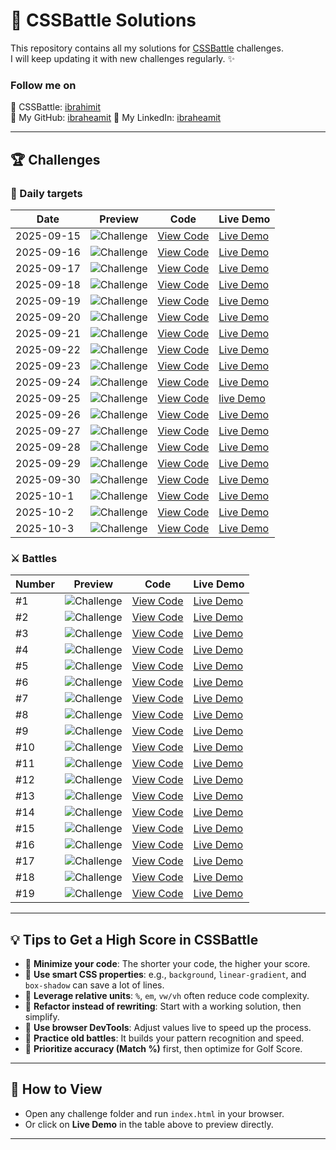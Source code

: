 # 🎨 CSSBattle Solutions

This repository contains all my solutions for [CSSBattle](https://cssbattle.dev/) challenges.  
I will keep updating it with new challenges regularly. ✨

### Follow me on

🔗 CSSBattle: [ibrahimit](https://cssbattle.dev/player/ibrahimit)  
🔗 My GitHub: [ibraheamit](https://github.com/ibraheamit)
🔗 My LinkedIn: [ibraheamit](https://www.linkedin.com/in/ibraheamit/)

---

## 🏆 Challenges

### 📅 Daily targets

| Date       | Preview                                         | Code                                          | Live Demo                                                                            |
| ---------- | ----------------------------------------------- | --------------------------------------------- | ------------------------------------------------------------------------------------ |
| 2025-09-15 | ![Challenge](challenges/2025-09-15/preview.png) | [View Code](challenges/2025-09-15/index.html) | [Live Demo](https://ibraheamit.github.io/cssbattle-solutions/challenges/2025-09-15/) |
| 2025-09-16 | ![Challenge](challenges/2025-09-16/preview.png) | [View Code](challenges/2025-09-16/index.html) | [Live Demo](https://ibraheamit.github.io/cssbattle-solutions/challenges/2025-09-16/) |
| 2025-09-17 | ![Challenge](challenges/2025-09-17/preview.png) | [View Code](challenges/2025-09-17/index.html) | [Live Demo](https://ibraheamit.github.io/cssbattle-solutions/challenges/2025-09-17/) |
| 2025-09-18 | ![Challenge](challenges/2025-09-18/preview.png) | [View Code](challenges/2025-09-18/index.html) | [Live Demo](https://ibraheamit.github.io/cssbattle-solutions/challenges/2025-09-18/) |
| 2025-09-19 | ![Challenge](challenges/2025-09-19/preview.png) | [View Code](challenges/2025-09-19/index.html) | [Live Demo](https://ibraheamit.github.io/cssbattle-solutions/challenges/2025-09-19/) |
| 2025-09-20 | ![Challenge](challenges/2025-09-20/preview.png) | [View Code](challenges/2025-09-20/index.html) | [Live Demo](https://ibraheamit.github.io/cssbattle-solutions/challenges/2025-09-20/) |
| 2025-09-21 | ![Challenge](challenges/2025-09-21/preview.png) | [View Code](challenges/2025-09-21/index.html) | [Live Demo](https://ibraheamit.github.io/cssbattle-solutions/challenges/2025-09-21/) |
| 2025-09-22 | ![Challenge](challenges/2025-09-22/preview.png) | [View Code](challenges/2025-09-22/index.html) | [Live Demo](https://ibraheamit.github.io/cssbattle-solutions/challenges/2025-09-22/) |
| 2025-09-23 | ![Challenge](challenges/2025-09-23/preview.png) | [View Code](challenges/2025-09-23/index.html) | [Live Demo](https://ibraheamit.github.io/cssbattle-solutions/challenges/2025-09-23/) |
| 2025-09-24 | ![Challenge](challenges/2025-09-24/preview.png) | [View Code](challenges/2025-09-24/index.html) | [Live Demo](https://ibraheamit.github.io/cssbattle-solutions/challenges/2025-09-24/) |
| 2025-09-25 | ![Challenge](challenges/2025-09-25/preview.png) | [View Code](challenges/2025-09-25/index.html) | [live Demo](https://ibraheamit.github.io/cssbattle-solutions/challenges/2025-09-25/) |
| 2025-09-26 | ![Challenge](challenges/2025-09-26/preview.png) | [View Code](challenges/2025-09-26/index.html) | [Live Demo](https://ibraheamit.github.io/cssbattle-solutions/challenges/2025-09-26/) |
| 2025-09-27 | ![Challenge](challenges/2025-09-27/preview.png) | [View Code](challenges/2025-09-27/index.html) | [Live Demo](https://ibraheamit.github.io/cssbattle-solutions/challenges/2025-09-27/) |
| 2025-09-28 | ![Challenge](challenges/2025-09-28/preview.png) | [View Code](challenges/2025-09-28/index.html) | [Live Demo](https://ibraheamit.github.io/cssbattle-solutions/challenges/2025-09-28/) |
| 2025-09-29 | ![Challenge](challenges/2025-09-29/preview.png) | [View Code](challenges/2025-09-29/index.html) | [Live Demo](https://ibraheamit.github.io/cssbattle-solutions/challenges/2025-09-29/) |
| 2025-09-30 | ![Challenge](challenges/2025-09-30/preview.png) | [View Code](challenges/2025-09-30/index.html) | [Live Demo](https://ibraheamit.github.io/cssbattle-solutions/challenges/2025-09-30/) |
| 2025-10-1  | ![Challenge](challenges/2025-10-1/preview.png)  | [View Code](challenges/2025-10-1/index.html)  | [Live Demo](https://ibraheamit.github.io/cssbattle-solutions/challenges/2025-10-1/)  |
| 2025-10-2  | ![Challenge](challenges/2025-10-2/preview.png)  | [View Code](challenges/2025-10-2/index.html)  | [Live Demo](https://ibraheamit.github.io/cssbattle-solutions/challenges/2025-10-2/)  |
| 2025-10-3  | ![Challenge](challenges/2025-10-3/preview.png)  | [View Code](challenges/2025-10-3/index.html)  | [Live Demo](https://ibraheamit.github.io/cssbattle-solutions/challenges/2025-10-3/)  |

### ⚔️ Battles

| Number | Preview                                                   | Code                                                         | Live Demo                                                                                           |
| ------ | --------------------------------------------------------- | ------------------------------------------------------------ | --------------------------------------------------------------------------------------------------- |
| #1     | ![Challenge](challenges/Battles/1-Pilot-Battle/1/1.png)   | [View Code](challenges/Battles/1-Pilot-Battle/1/index.html)  | [Live Demo](https://ibraheamit.github.io/cssbattle-solutions/challenges/Battles/1-Pilot-Battle/1/)  |
| #2     | ![Challenge](challenges/Battles/1-Pilot-Battle/2/2.png)   | [View Code](challenges/Battles/1-Pilot-Battle/2/index.html)  | [Live Demo](https://ibraheamit.github.io/cssbattle-solutions/challenges/Battles/1-Pilot-Battle/2/)  |
| #3     | ![Challenge](challenges/Battles/1-Pilot-Battle/3/3.png)   | [View Code](challenges/Battles/1-Pilot-Battle/3/index.html)  | [Live Demo](https://ibraheamit.github.io/cssbattle-solutions/challenges/Battles/1-Pilot-Battle/3/)  |
| #4     | ![Challenge](challenges/Battles/1-Pilot-Battle/4/4.png)   | [View Code](challenges/Battles/1-Pilot-Battle/4/index.html)  | [Live Demo](https://ibraheamit.github.io/cssbattle-solutions/challenges/Battles/1-Pilot-Battle/4/)  |
| #5     | ![Challenge](challenges/Battles/1-Pilot-Battle/5/5.png)   | [View Code](challenges/Battles/1-Pilot-Battle/5/index.html)  | [Live Demo](https://ibraheamit.github.io/cssbattle-solutions/challenges/Battles/1-Pilot-Battle/5/)  |
| #6     | ![Challenge](challenges/Battles/1-Pilot-Battle/6/6.png)   | [View Code](challenges/Battles/1-Pilot-Battle/6/index.html)  | [Live Demo](https://ibraheamit.github.io/cssbattle-solutions/challenges/Battles/1-Pilot-Battle/6/)  |
| #7     | ![Challenge](challenges/Battles/1-Pilot-Battle/7/7.png)   | [View Code](challenges/Battles/1-Pilot-Battle/7/index.html)  | [Live Demo](https://ibraheamit.github.io/cssbattle-solutions/challenges/Battles/1-Pilot-Battle/7/)  |
| #8     | ![Challenge](challenges/Battles/1-Pilot-Battle/8/8.png)   | [View Code](challenges/Battles/1-Pilot-Battle/8/index.html)  | [Live Demo](https://ibraheamit.github.io/cssbattle-solutions/challenges/Battles/1-Pilot-Battle/8/)  |
| #9     | ![Challenge](challenges/Battles/1-Pilot-Battle/9/9.png)   | [View Code](challenges/Battles/1-Pilot-Battle/9/index.html)  | [Live Demo](https://ibraheamit.github.io/cssbattle-solutions/challenges/Battles/1-Pilot-Battle/9/)  |
| #10    | ![Challenge](challenges/Battles/1-Pilot-Battle/10/10.png) | [View Code](challenges/Battles/1-Pilot-Battle/10/index.html) | [Live Demo](https://ibraheamit.github.io/cssbattle-solutions/challenges/Battles/1-Pilot-Battle/10/) |
| #11    | ![Challenge](challenges/Battles/1-Pilot-Battle/11/11.png) | [View Code](challenges/Battles/1-Pilot-Battle/11/index.html) | [Live Demo](https://ibraheamit.github.io/cssbattle-solutions/challenges/Battles/1-Pilot-Battle/11/) |
| #12    | ![Challenge](challenges/Battles/1-Pilot-Battle/12/12.png) | [View Code](challenges/Battles/1-Pilot-Battle/12/index.html) | [Live Demo](https://ibraheamit.github.io/cssbattle-solutions/challenges/Battles/1-Pilot-Battle/12/) |
| #13    | ![Challenge](challenges/Battles/2-Visibility/13/13.png)   | [View Code](challenges/Battles/2-Visibility/13/index.html)   | [Live Demo](https://ibraheamit.github.io/cssbattle-solutions/challenges/Battles/2-Visibility/13/)   |
| #14    | ![Challenge](challenges/Battles/2-Visibility/14/14.png)   | [View Code](challenges/Battles/2-Visibility/14/index.html)   | [Live Demo](https://ibraheamit.github.io/cssbattle-solutions/challenges/Battles/2-Visibility/14/)   |
| #15    | ![Challenge](challenges/Battles/2-Visibility/15/15.png)   | [View Code](challenges/Battles/2-Visibility/15/index.html)   | [Live Demo](http://ibraheamit.github.io/cssbattle-solutions/challenges/Battles/2-Visibility/15/)    |
| #16    | ![Challenge](challenges/Battles/2-Visibility/16/16.png)   | [View Code](challenges/Battles/2-Visibility/16/index.html)   | [Live Demo](http://ibraheamit.github.io/cssbattle-solutions/challenges/Battles/2-Visibility/16/)    |
| #17    | ![Challenge](challenges/Battles/2-Visibility/17/17.png)   | [View Code](challenges/Battles/2-Visibility/17/index.html)   | [Live Demo](https://ibraheamit.github.io/cssbattle-solutions/challenges/Battles/2-Visibility/17/)   |
| #18    | ![Challenge](challenges/Battles/2-Visibility/18/18.png)   | [View Code](challenges/Battles/2-Visibility/18/index.html)   | [Live Demo](https://ibraheamit.github.io/cssbattle-solutions/challenges/Battles/2-Visibility/18/)   |
| #19    | ![Challenge](challenges/Battles/3-Cursor/19/19.png)       | [View Code](challenges/Battles/3-Cursor/19/index.html)       | [Live Demo](https://ibraheamit.github.io/cssbattle-solutions/challenges/Battles/3-Cursor/19/)       |

---

## 💡 Tips to Get a High Score in CSSBattle

- 🔹 **Minimize your code**: The shorter your code, the higher your score.
- 🔹 **Use smart CSS properties**: e.g., `background`, `linear-gradient`, and `box-shadow` can save a lot of lines.
- 🔹 **Leverage relative units**: `%`, `em`, `vw/vh` often reduce code complexity.
- 🔹 **Refactor instead of rewriting**: Start with a working solution, then simplify.
- 🔹 **Use browser DevTools**: Adjust values live to speed up the process.
- 🔹 **Practice old battles**: It builds your pattern recognition and speed.
- 🔹 **Prioritize accuracy (Match %)** first, then optimize for Golf Score.

---

## 🚀 How to View

- Open any challenge folder and run `index.html` in your browser.
- Or click on **Live Demo** in the table above to preview directly.

---
